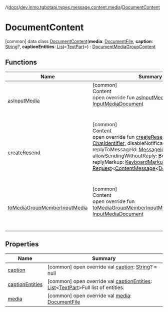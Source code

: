 //[docs](../../../index.md)/[dev.inmo.tgbotapi.types.message.content.media](../index.md)/[DocumentContent](index.md)



# DocumentContent  
 [common] data class [DocumentContent](index.md)(**media**: [DocumentFile](../../dev.inmo.tgbotapi.types.files/-document-file/index.md), **caption**: [String](https://kotlinlang.org/api/latest/jvm/stdlib/kotlin/-string/index.html)?, **captionEntities**: [List](https://kotlinlang.org/api/latest/jvm/stdlib/kotlin.collections/-list/index.html)<[TextPart](../../dev.inmo.tgbotapi.CommonAbstracts/-text-part/index.md)>) : [DocumentMediaGroupContent](../../dev.inmo.tgbotapi.types.message.content.abstracts/-document-media-group-content/index.md)   


## Functions  
  
|  Name |  Summary | 
|---|---|
| <a name="dev.inmo.tgbotapi.types.message.content.media/DocumentContent/asInputMedia/#/PointingToDeclaration/"></a>[asInputMedia](as-input-media.md)| <a name="dev.inmo.tgbotapi.types.message.content.media/DocumentContent/asInputMedia/#/PointingToDeclaration/"></a>[common]  <br>Content  <br>open override fun [asInputMedia](as-input-media.md)(): [InputMediaDocument](../../dev.inmo.tgbotapi.types.InputMedia/-input-media-document/index.md)  <br><br><br>|
| <a name="dev.inmo.tgbotapi.types.message.content.media/DocumentContent/createResend/#dev.inmo.tgbotapi.types.ChatIdentifier#kotlin.Boolean#kotlin.Long?#kotlin.Boolean?#dev.inmo.tgbotapi.types.buttons.KeyboardMarkup?/PointingToDeclaration/"></a>[createResend](create-resend.md)| <a name="dev.inmo.tgbotapi.types.message.content.media/DocumentContent/createResend/#dev.inmo.tgbotapi.types.ChatIdentifier#kotlin.Boolean#kotlin.Long?#kotlin.Boolean?#dev.inmo.tgbotapi.types.buttons.KeyboardMarkup?/PointingToDeclaration/"></a>[common]  <br>Content  <br>open override fun [createResend](create-resend.md)(chatId: [ChatIdentifier](../../dev.inmo.tgbotapi.types/-chat-identifier/index.md), disableNotification: [Boolean](https://kotlinlang.org/api/latest/jvm/stdlib/kotlin/-boolean/index.html), replyToMessageId: [MessageIdentifier](../../dev.inmo.tgbotapi.types/index.md#%5Bdev.inmo.tgbotapi.types%2FMessageIdentifier%2F%2F%2FPointingToDeclaration%2F%5D%2FClasslikes%2F625018081)?, allowSendingWithoutReply: [Boolean](https://kotlinlang.org/api/latest/jvm/stdlib/kotlin/-boolean/index.html)?, replyMarkup: [KeyboardMarkup](../../dev.inmo.tgbotapi.types.buttons/-keyboard-markup/index.md)?): [Request](../../dev.inmo.tgbotapi.requests.abstracts/-request/index.md)<[ContentMessage](../../dev.inmo.tgbotapi.types.message.abstracts/-content-message/index.md)<[DocumentContent](index.md)>>  <br><br><br>|
| <a name="dev.inmo.tgbotapi.types.message.content.media/DocumentContent/toMediaGroupMemberInputMedia/#/PointingToDeclaration/"></a>[toMediaGroupMemberInputMedia](to-media-group-member-input-media.md)| <a name="dev.inmo.tgbotapi.types.message.content.media/DocumentContent/toMediaGroupMemberInputMedia/#/PointingToDeclaration/"></a>[common]  <br>Content  <br>open override fun [toMediaGroupMemberInputMedia](to-media-group-member-input-media.md)(): [InputMediaDocument](../../dev.inmo.tgbotapi.types.InputMedia/-input-media-document/index.md)  <br><br><br>|


## Properties  
  
|  Name |  Summary | 
|---|---|
| <a name="dev.inmo.tgbotapi.types.message.content.media/DocumentContent/caption/#/PointingToDeclaration/"></a>[caption](caption.md)| <a name="dev.inmo.tgbotapi.types.message.content.media/DocumentContent/caption/#/PointingToDeclaration/"></a> [common] open override val [caption](caption.md): [String](https://kotlinlang.org/api/latest/jvm/stdlib/kotlin/-string/index.html)? = null   <br>|
| <a name="dev.inmo.tgbotapi.types.message.content.media/DocumentContent/captionEntities/#/PointingToDeclaration/"></a>[captionEntities](caption-entities.md)| <a name="dev.inmo.tgbotapi.types.message.content.media/DocumentContent/captionEntities/#/PointingToDeclaration/"></a> [common] open override val [captionEntities](caption-entities.md): [List](https://kotlinlang.org/api/latest/jvm/stdlib/kotlin.collections/-list/index.html)<[TextPart](../../dev.inmo.tgbotapi.CommonAbstracts/-text-part/index.md)>Full list of entities.   <br>|
| <a name="dev.inmo.tgbotapi.types.message.content.media/DocumentContent/media/#/PointingToDeclaration/"></a>[media](media.md)| <a name="dev.inmo.tgbotapi.types.message.content.media/DocumentContent/media/#/PointingToDeclaration/"></a> [common] open override val [media](media.md): [DocumentFile](../../dev.inmo.tgbotapi.types.files/-document-file/index.md)   <br>|

